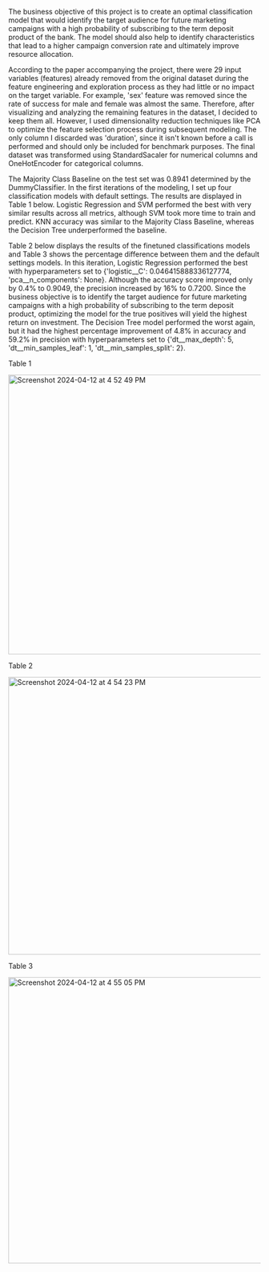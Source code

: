 The business objective of this project is to create an optimal classification model that would identify the target audience for future marketing campaigns with a high probability of subscribing to the term deposit product of the bank. The model should also help to identify characteristics that lead to a higher campaign conversion rate and ultimately improve resource allocation.

According to the paper accompanying the project, there were 29 input variables (features) already removed from the original dataset during the feature engineering and exploration process as they had little or no impact on the target variable. For example, 'sex' feature was removed since the rate of success for male and female was almost the same. Therefore, after visualizing and analyzing the remaining features in the dataset, I decided to keep them all. However, I used dimensionality reduction techniques like PCA to optimize the feature selection process during subsequent modeling. The only column I discarded was 'duration', since it isn't known before a call is performed and should only be included for benchmark purposes. The final dataset was transformed using StandardSacaler for numerical columns and OneHotEncoder for categorical columns.


The  Majority Class Baseline on the test set was 0.8941 determined by the DummyClassifier. In the first iterations of the modeling, I set up four classification models with default settings. The results are displayed in Table 1 below. Logistic Regression and SVM performed the best with very similar results across all metrics, although SVM took more time to train and predict. KNN accuracy was similar to the Majority Class Baseline, whereas the Decision Tree underperformed the baseline. 

Table 2 below displays the results of the finetuned classifications models and Table 3 shows the percentage difference between them and the default settings models. In this iteration, Logistic Regression performed the best with hyperparameters set to {'logistic__C': 0.046415888336127774, 'pca__n_components': None}. Although the accuracy score improved only by 0.4% to 0.9049, the precision increased by 16% to 0.7200. Since the business objective is to identify the target audience for future marketing campaigns with a high probability of subscribing to the term deposit product, optimizing the model for the true positives will yield the highest return on investment. The Decision Tree model performed the worst again, but it had the highest percentage improvement of 4.8% in accuracy and 59.2% in precision with hyperparameters set to {'dt__max_depth': 5, 'dt__min_samples_leaf': 1, 'dt__min_samples_split': 2}.

Table 1

<img width="558" alt="Screenshot 2024-04-12 at 4 52 49 PM" src="https://github.com/mishachuba/Practical-Application-Assignment-17.1-/assets/153693308/748b993c-9a7d-4ca7-a82e-ee3ac5370161">

Table 2

<img width="554" alt="Screenshot 2024-04-12 at 4 54 23 PM" src="https://github.com/mishachuba/Practical-Application-Assignment-17.1-/assets/153693308/7b054728-1dc2-4716-86c4-9ce700e19b18">

Table 3

<img width="571" alt="Screenshot 2024-04-12 at 4 55 05 PM" src="https://github.com/mishachuba/Practical-Application-Assignment-17.1-/assets/153693308/7446e510-ab56-4638-9d13-33fec1aab08d">
